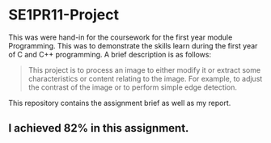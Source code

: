 # SE1PR11-Project

This was were hand-in for the coursework for the first year module Programming. This was to demonstrate the skills learn during the first year of C and C++ programming. A brief description is as follows:


> This project is to process an image to either modify it or extract some characteristics or content relating to the image. For example, to adjust the contrast of the image or to perform simple edge detection.


This repository contains the assignment brief as well as my report.

## I achieved 82% in this assignment.

